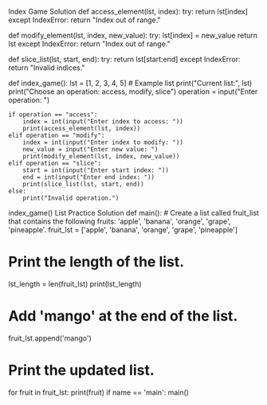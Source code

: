 Index Game Solution
def access_element(lst, index):
    try:
        return lst[index]
    except IndexError:
        return "Index out of range."

def modify_element(lst, index, new_value):
    try:
        lst[index] = new_value
        return lst
    except IndexError:
        return "Index out of range."

def slice_list(lst, start, end):
    try:
        return lst[start:end]
    except IndexError:
        return "Invalid indices."

def index_game():
    lst = [1, 2, 3, 4, 5]  # Example list
    print("Current list:", lst)
    print("Choose an operation: access, modify, slice")
    operation = input("Enter operation: ")

    if operation == "access":
        index = int(input("Enter index to access: "))
        print(access_element(lst, index))
    elif operation == "modify":
        index = int(input("Enter index to modify: "))
        new_value = input("Enter new value: ")
        print(modify_element(lst, index, new_value))
    elif operation == "slice":
        start = int(input("Enter start index: "))
        end = int(input("Enter end index: "))
        print(slice_list(lst, start, end))
    else:
        print("Invalid operation.")

index_game()
List Practice Solution
def main(): # Create a list called fruit_list that contains the following fruits: 'apple', 'banana', 'orange', 'grape', 'pineapple'. fruit_lst = ['apple', 'banana', 'orange', 'grape', 'pineapple']

# Print the length of the list.
lst_length = len(fruit_lst)
print(lst_length)

# Add 'mango' at the end of the list. 
fruit_lst.append('mango')

# Print the updated list.
for fruit in fruit_lst:
    print(fruit)
if name == 'main': main()